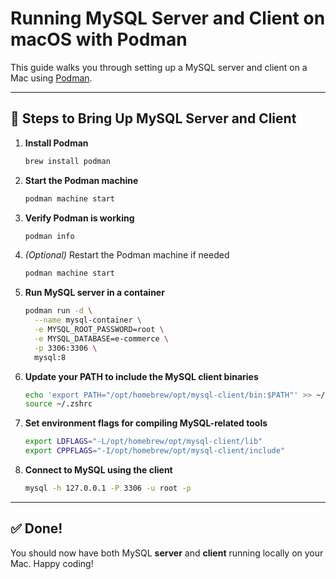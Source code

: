 # Running MySQL Server and Client on macOS with Podman

This guide walks you through setting up a MySQL server and client on a Mac using [Podman](https://podman.io/).

---

## 🚀 Steps to Bring Up MySQL Server and Client

1. **Install Podman**
   ```bash
   brew install podman
   ```

2. **Start the Podman machine**
   ```bash
   podman machine start
   ```

3. **Verify Podman is working**
   ```bash
   podman info
   ```

4. *(Optional)* Restart the Podman machine if needed
   ```bash
   podman machine start
   ```

5. **Run MySQL server in a container**
   ```bash
   podman run -d \
     --name mysql-container \
     -e MYSQL_ROOT_PASSWORD=root \
     -e MYSQL_DATABASE=e-commerce \
     -p 3306:3306 \
     mysql:8
   ```

6. **Update your PATH to include the MySQL client binaries**
   ```bash
   echo 'export PATH="/opt/homebrew/opt/mysql-client/bin:$PATH"' >> ~/.zshrc
   source ~/.zshrc
   ```

7. **Set environment flags for compiling MySQL-related tools**
   ```bash
   export LDFLAGS="-L/opt/homebrew/opt/mysql-client/lib"
   export CPPFLAGS="-I/opt/homebrew/opt/mysql-client/include"
   ```

8. **Connect to MySQL using the client**
   ```bash
   mysql -h 127.0.0.1 -P 3306 -u root -p
   ```

---

## ✅ Done!

You should now have both MySQL **server** and **client** running locally on your Mac. Happy coding!
